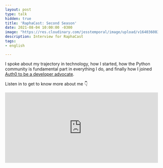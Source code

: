 ```yaml
---
layout: post
type: talk
hidden: true
title: 'RaphaCast: Second Season'
date: 2021-08-04 10:00:00 -0300
image: "https://res.cloudinary.com/jesstemporal/image/upload/v1640360836/covers/podcast_xah39p.png"
description: Interview for RaphaCast
tags:
- english

---
```

I spoke about my trajectory in technology, how I started, how the Python community is fundamental part in everything I do, and finally how I joined [Auth0 to be a developer advocate](https://auth0.com/blog/jessica-temporal-sr-developer-advocate-auth0/).

Listen in to get to know more about me 👇

<iframe src="https://open.spotify.com/embed/episode/3BcGfSv05EjQCGhwBc5k4G?theme=0" width="100%" height="232" frameBorder="0" allowtransparency="true" allow="encrypted-media"></iframe>

